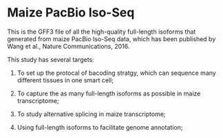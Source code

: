 # Maize PacBio Iso-Seq

This is the GFF3 file of all the high-quality full-length isoforms that generated from maize PacBio Iso-Seq data, which has been
published by Wang et al., Nature Communications, 2016.

This study has several targets:

 1) To set up the protocal of bacoding stratgy, which can sequence many different tissues in one smart cell;

 2) To capture the as many full-length isoforms as possible in maize transcriptome;
 
 3) To study alternative splicing in maize transcriptome;
 
 4) Using full-length isoforms to facilitate genome annotation;
